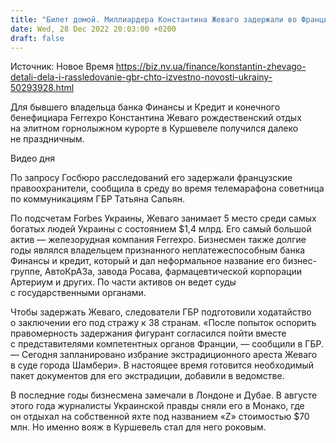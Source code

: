 ```yaml
---
title: "Билет домой. Миллиардера Константина Жеваго задержали во Франции и экстрадируют в Украину — что ему угрожает и чем он владеет"
date: Wed, 28 Dec 2022 20:03:00 +0200
draft: false
---
```

Источник: Новое Время https://biz.nv.ua/finance/konstantin-zhevago-detali-dela-i-rassledovanie-gbr-chto-izvestno-novosti-ukrainy-50293928.html


Для бывшего владельца банка Финансы и Кредит и конечного бенефициара Ferrexpo Константина Жеваго рождественский отдых на элитном горнолыжном курорте в Куршевеле получился далеко не праздничным.

 Видео дня   

По запросу Госбюро расследований его задержали французские правоохранители, сообщила в среду во время телемарафона советница по коммуникациям ГБР Татьяна Сапьян.

По подсчетам Forbes Украины, Жеваго занимает 5 место среди самых богатых людей Украины с состоянием $1,4 млрд. Его самый большой актив — железорудная компания Ferrexpo. Бизнесмен также долгие годы являлся владельцем признанного неплатежеспособным банка Финансы и кредит, который и дал неформальное название его бизнес-группе, АвтоКрАЗа, завода Росава, фармацевтической корпорации Артериум и других. По части активов он ведет суды с государственными органами.

Чтобы задержать Жеваго, следователи ГБР подготовили ходатайство о заключении его под стражу к 38 странам. «После попыток оспорить правомерность задержания фигурант согласился пойти вместе с представителями компетентных органов Франции, — сообщили в ГБР. — Сегодня запланировано избрание экстрадиционного ареста Жеваго в суде города Шамбери». В настоящее время готовится необходимый пакет документов для его экстрадиции, добавили в ведомстве.

 В последние годы бизнесмена замечали в Лондоне и Дубае. В августе этого года журналисты Украинской правды сняли его в Монако, где он отдыхал на собственной яхте под названием «Z» стоимостью $70 млн. Но именно вояж в Куршевель стал для него роковым.
